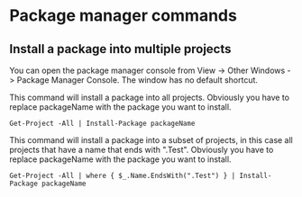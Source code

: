 # Package manager commands
## Install a package into multiple projects
You can open the package manager console from View -> Other Windows -> Package Manager Console. The window has no default shortcut.

This command will install a package into all projects.
Obviously you have to replace packageName with the package you want to install.
```
Get-Project -All | Install-Package packageName
```

This command will install a package into a subset of projects, in this case all projects that have a name that ends with ".Test".
Obviously you have to replace packageName with the package you want to install.
```
Get-Project -All | where { $_.Name.EndsWith(".Test") } | Install-Package packageName
```
